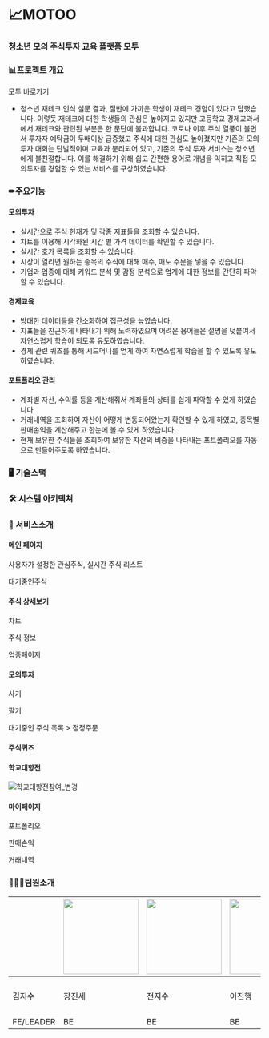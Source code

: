 # 📈MOTOO

### 청소년 모의 주식투자 교육 플랫폼 모투



### 📊프로젝트 개요

[모투 바로가기](https://k7b204.p.ssafy.io/)

- 청소년 재테크 인식 설문 결과, 절반에 가까운 학생이 재테크 경험이 있다고 답했습니다. 이렇듯 재테크에 대한 학생들의 관심은 높아지고 있지만 고등학교 경제교과서에서 재테크와 관련된 부분은 한 문단에 불과합니다.
  코로나 이후 주식 열풍이 불면서 투자자 예탁금이 두배이상 급증했고 주식에 대한 관심도 높아졌지만 기존의 모의투자 대회는 단발적이며 교육과 분리되어 있고, 기존의 주식 투자 서비스는 청소년에게 불친절합니다.
  이를 해결하기 위해 쉽고 간편한 용어로 개념을 익히고 직접 모의투자를 경험할 수 있는 서비스를 구상하였습니다.



### ✏주요기능
#### 모의투자
- 실시간으로 주식 현재가 및 각종 지표들을 조회할 수 있습니다.
- 차트를 이용해 시각화된 시간 별 가격 데이터를 확인할 수 있습니다.
- 실시간 호가 목록을 조회할 수 있습니다.
- 시장이 열리면 원하는 종목의 주식에 대해 매수, 매도 주문을 넣을 수 있습니다.
- 기업과 업종에 대해 키워드 분석 및 감정 분석으로 업계에 대한 정보를 간단히 파악할 수 있습니다.

#### 경제교육
- 방대한 데이터들을 간소화하여 접근성을 높였습니다.
- 지표들을 친근하게 나타내기 위해 노력하였으며 어려운 용어들은 설명을 덧붙여서 자연스럽게 학습이 되도록 유도하였습니다.
- 경제 관련 퀴즈를 통해 시드머니를 얻게 하여 자연스럽게 학습을 할 수 있도록 유도하였습니다.


#### 포트폴리오 관리
- 계좌별 자산, 수익률 등을 계산해줘서 계좌들의 상태를 쉽게 파악할 수 있게 하였습니다.
- 거래내역을 조회하여 자산이 어떻게 변동되어왔는지 확인할 수 있게 하였고, 종목별 판매손익을 계산해주고 한눈에 볼 수 있게 하였습니다.
- 현재 보유한 주식들을 조회하여 보유한 자산의 비중을 나타내는 포트폴리오를 자동으로 만들어주도록 하였습니다.



### 🖥 기술스택 



### 🛠 시스템 아키텍쳐



### 🔎 서비스소개



#### 메인 페이지

사용자가 설정한 관심주식, 실시간 주식 리스트

대기중인주식

#### 주식 상세보기

차트

주식 정보

업종페이지

#### 모의투자

사기

팔기

대기중인 주식 목록 > 정정주문

#### 주식퀴즈

#### 학교대항전

![학교대항전참여_변경](/uploads/da390e97eb1da7907da1d4b508c4c4d4/학교대항전참여_변경.gif)

#### 마이페이지

포트폴리오

판매손익

거래내역



### 👨🏻‍💻팀원소개

|           | <img src="/uploads/0e82c0ce1ac0cc7fb8f5df3267c62291/KakaoTalk_20221117_210513871.png" width="150"/> | <img src="/uploads/4e1190816bdcf50d86e753e3706ac4d3/KakaoTalk_20221117_210515048.png" width="150"/> | <img src="/uploads/9507670d4c8fa55a389366f0b70f8cbc/KakaoTalk_20221117_210514890.png" width="150"/> | <img src="/uploads/ddae2b16ae4bd7e780922394a1500598/KakaoTalk_20221117_210514376.png" width="150"/> |        |
| --------- | ------------------------------------------------------------ | ------------------------------------------------------------ | ------------------------------------------------------------ | ------------------------------------------------------------ | ------ |
| 김지수    | 장진세                                                       | 전지수                                                       | 이진행                                                       | 권예슬                                                       | 이수랑 |
| FE/LEADER | BE                                                           | BE                                                           | BE                                                           | BE/INFRA                                                     | BE     |

